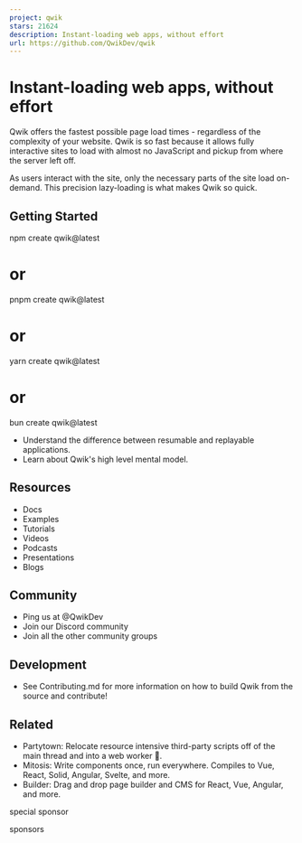 ```yaml
---
project: qwik
stars: 21624
description: Instant-loading web apps, without effort
url: https://github.com/QwikDev/qwik
---
```


  

  

  
  

Instant-loading web apps, without effort
========================================

Qwik offers the fastest possible page load times - regardless of the complexity of your website. Qwik is so fast because it allows fully interactive sites to load with almost no JavaScript and pickup from where the server left off.

As users interact with the site, only the necessary parts of the site load on-demand. This precision lazy-loading is what makes Qwik so quick.

Getting Started
---------------

npm create qwik@latest
# or
pnpm create qwik@latest
# or
yarn create qwik@latest
# or
bun create qwik@latest

-   Understand the difference between resumable and replayable applications.
-   Learn about Qwik's high level mental model.

Resources
---------

-   Docs
-   Examples
-   Tutorials
-   Videos
-   Podcasts
-   Presentations
-   Blogs

Community
---------

-   Ping us at @QwikDev
-   Join our Discord community
-   Join all the other community groups

Development
-----------

-   See Contributing.md for more information on how to build Qwik from the source and contribute!

Related
-------

-   Partytown: Relocate resource intensive third-party scripts off of the main thread and into a web worker 🎉.
-   Mitosis: Write components once, run everywhere. Compiles to Vue, React, Solid, Angular, Svelte, and more.
-   Builder: Drag and drop page builder and CMS for React, Vue, Angular, and more.

  
  

special sponsor

sponsors
